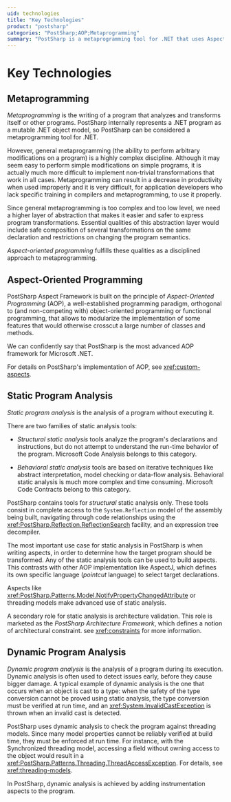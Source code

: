 ```yaml
---
uid: technologies
title: "Key Technologies"
product: "postsharp"
categories: "PostSharp;AOP;Metaprogramming"
summary: "PostSharp is a metaprogramming tool for .NET that uses Aspect-Oriented Programming (AOP) for program transformations. It also uses static and dynamic program analysis for structural analysis and runtime checks respectively."
---
```

# Key Technologies


## Metaprogramming

*Metaprogramming* is the writing of a program that analyzes and transforms itself or other programs. PostSharp internally represents a .NET program as a mutable .NET object model, so PostSharp can be considered a metaprogramming tool for .NET. 

However, general metaprogramming (the ability to perform arbitrary modifications on a program) is a highly complex discipline. Although it may seem easy to perform simple modifications on simple programs, it is actually much more difficult to implement non-trivial transformations that work in all cases. Metaprogramming can result in a decrease in productivity when used improperly and it is very difficult, for application developers who lack specific training in compilers and metaprogramming, to use it properly.

Since general metaprogramming is too complex and too low level, we need a higher layer of abstraction that makes it easier and safer to express program transformations. Essential qualities of this abstraction layer would include safe composition of several transformations on the same declaration and restrictions on changing the program semantics.

*Aspect-oriented programming* fulfills these qualities as a disciplined approach to metaprogramming. 


## Aspect-Oriented Programming

PostSharp Aspect Framework is built on the principle of *Aspect-Oriented Programming* (AOP), a well-established programming paradigm, orthogonal to (and non-competing with) object-oriented programming or functional programming, that allows to modularize the implementation of some features that would otherwise crosscut a large number of classes and methods. 

We can confidently say that PostSharp is the most advanced AOP framework for Microsoft .NET.

For details on PostSharp's implementation of AOP, see <xref:custom-aspects>. 


## Static Program Analysis

*Static program analysis* is the analysis of a program without executing it. 

There are two families of static analysis tools:

* *Structural static analysis* tools analyze the program's declarations and instructions, but do not attempt to understand the run-time behavior of the program. Microsoft Code Analysis belongs to this category. 

* *Behavioral static analysis* tools are based on iterative techniques like abstract interpretation, model checking or data-flow analysis. Behavioral static analysis is much more complex and time consuming. Microsoft Code Contracts belong to this category. 

PostSharp contains tools for *structural* static analysis only. These tools consist in complete access to the `System.Reflection` model of the assembly being built, navigating through code relationships using the <xref:PostSharp.Reflection.ReflectionSearch> facility, and an expression tree decompiler. 

The most important use case for static analysis in PostSharp is when writing aspects, in order to determine how the target program should be transformed. Any of the static analysis tools can be used to build aspects. This contrasts with other AOP implementation like AspectJ, which defines its own specific language (*pointcut* language) to select target declarations. 

Aspects like <xref:PostSharp.Patterns.Model.NotifyPropertyChangedAttribute> or threading models make advanced use of static analysis. 

A secondary role for static analysis is architecture validation. This role is marketed as the *PostSharp Architecture Framework*, which defines a notion of architectural constraint. see <xref:constraints> for more information. 


## Dynamic Program Analysis

*Dynamic program analysis* is the analysis of a program during its execution. Dynamic analysis is often used to detect issues early, before they cause bigger damage. A typical example of dynamic analysis is the one that occurs when an object is cast to a type: when the safety of the type conversion cannot be proved using static analysis, the type conversion must be verified at run time, and an <xref:System.InvalidCastException> is thrown when an invalid cast is detected. 



PostSharp uses dynamic analysis to check the program against threading models. Since many model properties cannot be reliably verified at build time, they must be enforced at run time. For instance, with the Synchronized threading model, accessing a field without owning access to the object would result in a <xref:PostSharp.Patterns.Threading.ThreadAccessException>. For details, see <xref:threading-models>. 

In PostSharp, dynamic analysis is achieved by adding instrumentation aspects to the program.


